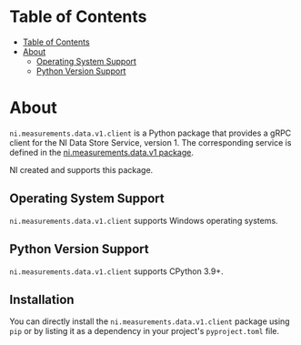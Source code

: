 # Table of Contents

- [Table of Contents](#table-of-contents)
- [About](#about)
  - [Operating System Support](#operating-system-support)
  - [Python Version Support](#python-version-support)

# About

`ni.measurements.data.v1.client` is a Python package that provides a gRPC client for the
NI Data Store Service, version 1. The corresponding service is defined in the
[ni.measurements.data.v1 package](https://github.com/ni/ni-apis/tree/main/ni/measurements/data/v1).

NI created and supports this package.

## Operating System Support

`ni.measurements.data.v1.client` supports Windows operating systems.

## Python Version Support

`ni.measurements.data.v1.client` supports CPython 3.9+.

## Installation

You can directly install the `ni.measurements.data.v1.client` package using `pip` or by listing it as a
dependency in your project's `pyproject.toml` file.